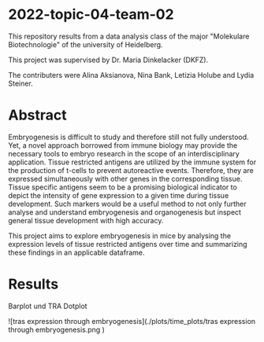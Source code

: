 # 2022-topic-04-team-02
This repository results from a data analysis class of the major "Molekulare Biotechnologie" of the university of Heidelberg.


This project was supervised by Dr. Maria Dinkelacker (DKFZ).

The contributers were Alina Aksianova, Nina Bank, Letizia Holube and Lydia Steiner.

# Abstract
Embryogenesis is difficult to study and therefore still not fully understood. Yet, a novel approach borrowed from immune biology may provide the necessary tools to embryo research in the scope of an interdisciplinary application.
Tissue restricted antigens are utilized by the immune system for the production of t-cells to prevent autoreactive events. Therefore, they are expressed simultaneously with other genes in the corresponding tissue. Tissue specific antigens seem to be a promising biological indicator to depict the intensity of gene expression to a given time during tissue development. 
Such markers would be a useful method to not only further analyse and understand embryogenesis and organogenesis but inspect general tissue development with high accuracy.

This project aims to explore embryogenesis in mice by analysing the expression levels of tissue restricted antigens over time and summarizing these findings in an applicable dataframe.

# Results
Barplot und TRA Dotplot

![tras expression through embryogenesis](./plots/time_plots/tras expression through embryogenesis.png )

